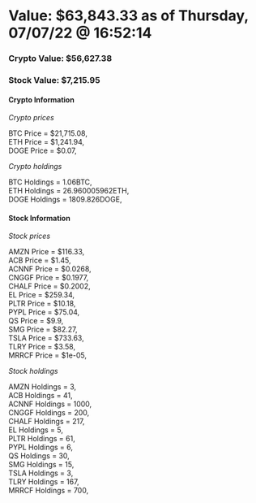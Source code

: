 # Value: $63,843.33 as of Thursday, 07/07/22 @ 16:52:14 

### Crypto Value: $56,627.38

### Stock Value: $7,215.95

#### Crypto Information 
*Crypto prices* 

BTC Price = $21,715.08,  
ETH Price = $1,241.94,  
DOGE Price = $0.07,  


*Crypto holdings* 

BTC Holdings = 1.06BTC,  
ETH Holdings = 26.960005962ETH,  
DOGE Holdings = 1809.826DOGE,  


#### Stock Information 

*Stock prices* 

AMZN Price = $116.33,  
ACB Price = $1.45,  
ACNNF Price = $0.0268,  
CNGGF Price = $0.1977,  
CHALF Price = $0.2002,  
EL Price = $259.34,  
PLTR Price = $10.18,  
PYPL Price = $75.04,  
QS Price = $9.9,  
SMG Price = $82.27,  
TSLA Price = $733.63,  
TLRY Price = $3.58,  
MRRCF Price = $1e-05,  


*Stock holdings* 

AMZN Holdings = 3,  
ACB Holdings = 41,  
ACNNF Holdings = 1000,  
CNGGF Holdings = 200,  
CHALF Holdings = 217,  
EL Holdings = 5,  
PLTR Holdings = 61,  
PYPL Holdings = 6,  
QS Holdings = 30,  
SMG Holdings = 15,  
TSLA Holdings = 3,  
TLRY Holdings = 167,  
MRRCF Holdings = 700,  


